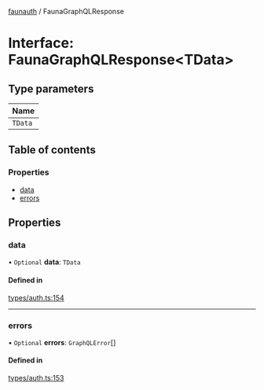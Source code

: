 [faunauth](../index.md) / FaunaGraphQLResponse

# Interface: FaunaGraphQLResponse<TData\>

## Type parameters

| Name |
| :------ |
| `TData` |

## Table of contents

### Properties

- [data](FaunaGraphQLResponse.md#data)
- [errors](FaunaGraphQLResponse.md#errors)

## Properties

### data

• `Optional` **data**: `TData`

#### Defined in

[types/auth.ts:154](https://github.com/alexnitta/faunauth/blob/13b973e/src/types/auth.ts#L154)

___

### errors

• `Optional` **errors**: `GraphQLError`[]

#### Defined in

[types/auth.ts:153](https://github.com/alexnitta/faunauth/blob/13b973e/src/types/auth.ts#L153)

